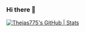 ### Hi there 👋

[![Thejas775's GitHub | Stats](https://stats.quine.sh/Thejas775/github?theme=dark)](https://quine.sh?utm_source=widgets&utm_campaign=Thejas775)
